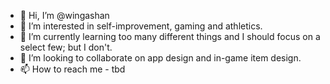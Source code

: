 - 👋 Hi, I’m @wingashan
- 👀 I’m interested in self-improvement, gaming and athletics.
- 🌱 I’m currently learning too many different things and I should focus on a select few; but I don't.
- 💞️ I’m looking to collaborate on app design and in-game item design.
- 📫 How to reach me - tbd

<!---
wingashan/wingashan is a ✨ special ✨ repository because its `README.md` (this file) appears on your GitHub profile.
You can click the Preview link to take a look at your changes.
--->
